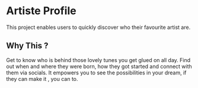# Artiste Profile

This project enables users to quickly discover who their favourite artist are.
## Why This ?

Get to know who is behind those lovely tunes you get glued on all day. 
Find out when  and where they were born, how they got started and connect with them via socials.
It empowers you to see the possibilities in your dream, if they can make it , you can to. 


